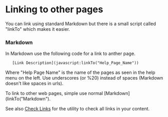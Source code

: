 # Linking to other pages

You can link using standard Markdown but there is a small script called "linkTo" which makes it easier.

### Markdown

In Markdown use the following code for a link to anther page.

```
   [Link Description](javascript:linkTo("Help_Page_Name"))
```

Where "Help Page Name" is the name of the pages as seen in the help menu on the left. Use underscores (or %20) instead of spaces (Markdown doesn't like spaces in urls).

To link to other web pages, simple use normal [Markdown](linkTo("Markdown").

See also [Check Links](javascript:linkTo("Links")) for the utility to check all links in your content.